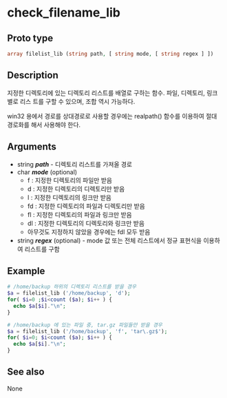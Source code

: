 # check_filename_lib

## Proto type

```php
array filelist_lib (string path, [ string mode, [ string regex ] ])
```

## Description

지정한 디렉토리에 있는 디렉토리 리스트를 배열로 구하는 함수.  파일, 디렉토리, 링크 별로 리스
트를 구할 수 있으며, 조합 역시 가능하다.

win32 용에서 경로를 상대경로로 사용할 경우에는 realpath() 함수를 이용하여 절대 경로화를 해서
사용해야 한다.

## Arguments

* string ***path*** - 디렉토리 리스트를 가져올 경로
* char ***mode*** (optional)
  * f  : 지정한 디렉토리의 파일만 받음
  * d  : 지정한 디렉토리의 디렉토리만 받음
  * l  : 지정한 디렉토리의 링크만 받음
  * fd : 지정한 디렉토리의 파일과 디렉토리만 받음
  * fl : 지정한 디렉토리의 파일과 링크만 받음
  * dl : 지정한 디렉토리의 디렉토리와 링크만 받음
  * 아무것도 지정하지 않았을 경우에는 fdl 모두 받음
* string ***regex*** (optional) - mode 값 또는 전체 리스트에서 정규 표현식을 이용하여 리스트를 구함

## Example

```php
# /home/backup 하위의 디렉토리 리스트를 받을 경우
$a = filelist_lib ('/home/backup', 'd');
for( $i=0 ;$i<count ($a); $i++ ) {
  echo $a[$i]."\n";
}

# /home/backup 에 있는 파일 중, tar.gz 파일들만 받을 경우
$a = filelist_lib ('/home/backup', 'f', 'tar\.gz$');
for( $i=0; $i<count ($a); $i++ ) {
  echo $a[$i]."\n";
}
```

## See also
None